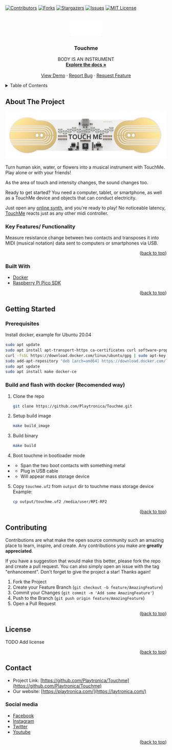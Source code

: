 <div id="top"></div>

<!-- PROJECT SHIELDS -->
<!--
*** I'm using markdown "reference style" links for readability.
*** Reference links are enclosed in brackets [ ] instead of parentheses ( ).
*** See the bottom of this document for the declaration of the reference variables
*** for contributors-url, forks-url, etc. This is an optional, concise syntax you may use.
*** https://www.markdownguide.org/basic-syntax/#reference-style-links
-->
[![Contributors][contributors-shield]][contributors-url]
[![Forks][forks-shield]][forks-url]
[![Stargazers][stars-shield]][stars-url]
[![Issues][issues-shield]][issues-url]
[![MIT License][license-shield]][license-url]


<!-- PROJECT LOGO -->
<br />
<div align="center">
  <a href="https://github.com/Playtronica/Touchme">
    <img src="static/logo.png" alt="Logo" width="100">
  </a>

<h3 align="center">Touchme</h3>

  <p align="center">
    BODY IS AN INSTRUMENT
    <br />
    <a href="https://github.com/Playtronica/Touchme"><strong>Explore the docs »</strong></a>
    <br />
    <br />
    <a href="https://youtu.be/pB5YI5oH6zg">View Demo</a>
    ·
    <a href="https://github.com/Playtronica/Touchme/issues">Report Bug</a>
    ·
    <a href="https://github.com/Playtronica/Touchme/issues">Request Feature</a>
  </p>
</div>



<!-- TABLE OF CONTENTS -->
<details>
  <summary>Table of Contents</summary>
  <ol>
    <li>
      <a href="#about-the-project">About The Project</a>
      <ul>
        <li><a href="#built-with">Built With</a></li>
      </ul>
    </li>
    <li>
      <a href="#getting-started">Getting Started</a>
      <ul>
        <li><a href="#prerequisites">Prerequisites</a></li>
        <li><a href="#installation">Installation</a></li>
      </ul>
    </li>
    <li><a href="#contributing">Contributing</li>
    <li><a href="#license">License</a></li>
    <li><a href="#contact">Contact</a></li>
    <li><a href="#acknowledgments">Acknowledgments</a></li>
  </ol>
</details>



<!-- ABOUT THE PROJECT -->
## About The Project

[![Product Name Screen Shot][product-screenshot]](https://example.com)


Turn human skin, water, or flowers into a musical instrument with TouchMe. Play alone or with your friends!

As the area of touch and intensity changes, the sound changes too.

Ready to get started? You need a computer, tablet, or smartphone, as well as a TouchMe device and objects that can conduct electricity. 

Just open any [online synth](https://synth.[laytronica.com/), and you're ready to play!  No noticeable latency, [TouchMe](https://shop.playtronica.com/products/touchme) reacts just as any other midi controller. 

### Key Features/ Functionality

Measure resistance change between two contacts and transposes it into MIDI (musical notation) data sent to computers or smartphones via USB.


<!-- Here's a blank template to get started: To avoid retyping too much info. Do a search and replace with your text editor for the following: `Playtronica`, `Touchme`, `twitter_handle`, `linkedin_username`, `email_client`, `email`, `project_title`, `project_description` -->

<p align="right">(<a href="#top">back to top</a>)</p>



### Built With

* [Docker](https://www.docker.com/)
* [Raspberry Pi Pico SDK](https://github.com/raspberrypi/pico-sdk)

<p align="right">(<a href="#top">back to top</a>)</p>



<!-- GETTING STARTED -->
## Getting Started


### Prerequisites

Install docker, example for Ubuntu 20.04

```sh
sudo apt update
sudo apt install apt-transport-https ca-certificates curl software-properties-common
curl -fsSL https://download.docker.com/linux/ubuntu/gpg | sudo apt-key add -
sudo add-apt-repository "deb [arch=amd64] https://download.docker.com/linux/ubuntu focal stable"
sudo apt update
sudo apt install make docker-ce 
```

### Build and flash with docker (Recomended way)

1. Clone the repo
   ```sh
   git clone https://github.com/Playtronica/Touchme.git
   ```
2. Setup build image
   ```sh
   make build_image
   ```
3. Build binary
   ```sh
   make build
   ```
4. Boot touchme in bootloader mode
- * Span the two boot contacts with something metal
- * Plug in USB cable
- * Will appear mass storage device

5. Copy `touchme.uf2` from `output` dir to touchme mass storage device  
  Example:
    ```sh
    cp output/touchme.uf2 /media/user/RPI-RP2
    ```

<p align="right">(<a href="#top">back to top</a>)</p>





<!-- ROADMAP -->
<!-- ## Roadmap

- [ ] Feature 1
- [ ] Feature 2
- [ ] Feature 3
    - [ ] Nested Feature

See the [open issues](https://github.com/Playtronica/Touchme/issues) for a full list of proposed features (and known issues).

<p align="right">(<a href="#top">back to top</a>)</p> -->



<!-- CONTRIBUTING -->
## Contributing

Contributions are what make the open source community such an amazing place to learn, inspire, and create. Any contributions you make are **greatly appreciated**.

If you have a suggestion that would make this better, please fork the repo and create a pull request. You can also simply open an issue with the tag "enhancement".
Don't forget to give the project a star! Thanks again!

1. Fork the Project
2. Create your Feature Branch (`git checkout -b feature/AmazingFeature`)
3. Commit your Changes (`git commit -m 'Add some AmazingFeature'`)
4. Push to the Branch (`git push origin feature/AmazingFeature`)
5. Open a Pull Request

<p align="right">(<a href="#top">back to top</a>)</p>



<!-- LICENSE -->
## License
 TODO Add license

<!-- Distributed under the MIT License. See `LICENSE.txt` for more information. -->

<p align="right">(<a href="#top">back to top</a>)</p>



<!-- CONTACT -->
## Contact

* Project Link: [https://github.com/Playtronica/Touchme](https://github.com/Playtronica/Touchme)
* Our website: [https://playtronica.com/](https://laytronica.com/)

### Social media
* [Facebook](https://www.facebook.com/playtronica)
* [Instagram](http://instagram.com/playtronica)
* [Twitter](https://twitter.com/playtronica)
* [Youtube](https://www.youtube.com/playtronica)


<p align="right">(<a href="#top">back to top</a>)</p>



<!-- ACKNOWLEDGMENTS -->
<!-- ## Acknowledgments

* []()
* []()
* []()

<p align="right">(<a href="#top">back to top</a>)</p> -->



<!-- MARKDOWN LINKS & IMAGES -->
<!-- https://www.markdownguide.org/basic-syntax/#reference-style-links -->
[contributors-shield]: https://img.shields.io/github/contributors/Playtronica/Touchme.svg?style=for-the-badge
[contributors-url]: https://github.com/Playtronica/Touchme/graphs/contributors
[forks-shield]: https://img.shields.io/github/forks/Playtronica/Touchme.svg?style=for-the-badge
[forks-url]: https://github.com/Playtronica/Touchme/network/members
[stars-shield]: https://img.shields.io/github/stars/Playtronica/Touchme.svg?style=for-the-badge
[stars-url]: https://github.com/Playtronica/Touchme/stargazers
[issues-shield]: https://img.shields.io/github/issues/Playtronica/Touchme.svg?style=for-the-badge
[issues-url]: https://github.com/Playtronica/Touchme/issues
[license-shield]: https://img.shields.io/github/license/Playtronica/Touchme.svg?style=for-the-badge
[license-url]: https://github.com/Playtronica/Touchme/blob/master/LICENSE.txt
[linkedin-shield]: https://img.shields.io/badge/-LinkedIn-black.svg?style=for-the-badge&logo=linkedin&colorB=555
[linkedin-url]: https://linkedin.com/in/linkedin_username
[product-screenshot]: static/touchme.png